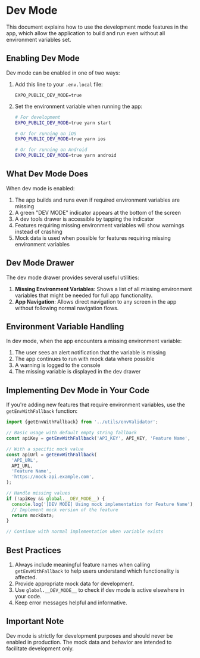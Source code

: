 # Dev Mode

This document explains how to use the development mode features in the app, which allow the application to build and run even without all environment variables set.

## Enabling Dev Mode

Dev mode can be enabled in one of two ways:

1. Add this line to your `.env.local` file:

   ```
   EXPO_PUBLIC_DEV_MODE=true
   ```

2. Set the environment variable when running the app:

   ```bash
   # For development
   EXPO_PUBLIC_DEV_MODE=true yarn start

   # Or for running on iOS
   EXPO_PUBLIC_DEV_MODE=true yarn ios

   # Or for running on Android
   EXPO_PUBLIC_DEV_MODE=true yarn android
   ```

## What Dev Mode Does

When dev mode is enabled:

1. The app builds and runs even if required environment variables are missing
2. A green "DEV MODE" indicator appears at the bottom of the screen
3. A dev tools drawer is accessible by tapping the indicator
4. Features requiring missing environment variables will show warnings instead of crashing
5. Mock data is used when possible for features requiring missing environment variables

## Dev Mode Drawer

The dev mode drawer provides several useful utilities:

1. **Missing Environment Variables**: Shows a list of all missing environment variables that might be needed for full app functionality.
2. **App Navigation**: Allows direct navigation to any screen in the app without following normal navigation flows.

## Environment Variable Handling

In dev mode, when the app encounters a missing environment variable:

1. The user sees an alert notification that the variable is missing
2. The app continues to run with mock data where possible
3. A warning is logged to the console
4. The missing variable is displayed in the dev drawer

## Implementing Dev Mode in Your Code

If you're adding new features that require environment variables, use the `getEnvWithFallback` function:

```typescript
import {getEnvWithFallback} from '../utils/envValidator';

// Basic usage with default empty string fallback
const apiKey = getEnvWithFallback('API_KEY', API_KEY, 'Feature Name', '');

// With a specific mock value
const apiUrl = getEnvWithFallback(
  'API_URL',
  API_URL,
  'Feature Name',
  'https://mock-api.example.com',
);

// Handle missing values
if (!apiKey && global.__DEV_MODE__) {
  console.log('[DEV MODE] Using mock implementation for Feature Name');
  // Implement mock version of the feature
  return mockData;
}

// Continue with normal implementation when variable exists
```

## Best Practices

1. Always include meaningful feature names when calling `getEnvWithFallback` to help users understand which functionality is affected.
2. Provide appropriate mock data for development.
3. Use `global.__DEV_MODE__` to check if dev mode is active elsewhere in your code.
4. Keep error messages helpful and informative.

## Important Note

Dev mode is strictly for development purposes and should never be enabled in production. The mock data and behavior are intended to facilitate development only.

